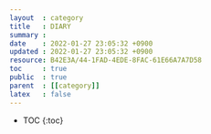 ```yaml
---
layout  : category
title   : DIARY
summary :
date    : 2022-01-27 23:05:32 +0900
updated : 2022-01-27 23:05:32 +0900
resource: B42E3A/44-1FAD-4EDE-8FAC-61E66A7A7D58
toc     : true
public  : true
parent  : [[category]]
latex   : false
---
```

* TOC
{:toc}

